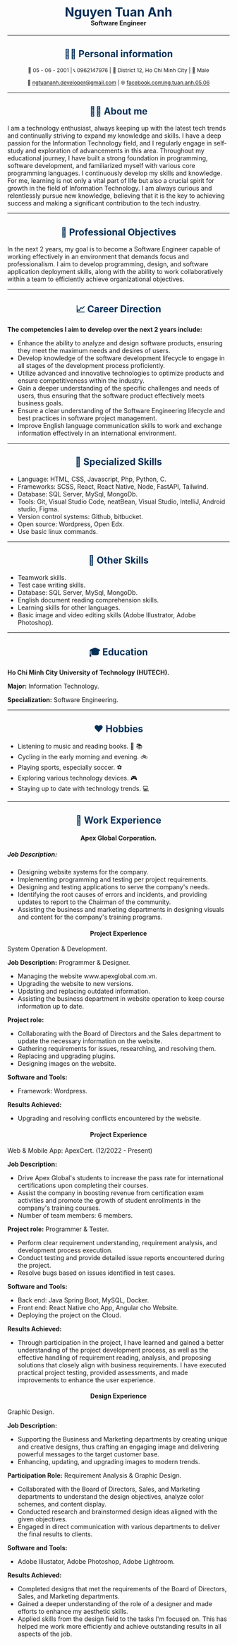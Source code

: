 <!-- <style>
.custom-hr {
    border: none;
    border-top: 3px solid #042F57;
    margin: 10px 0;
}
</style> -->

<!-- <div style="display: flex; align-items: flex-start; width: 100%;">
    <div style="width: 40%; margin-top: -14px">
        <h1 style="color: #042F57;">Nguyen Tuan Anh</h1>
        <h4 style="margin-top: -20px">Software Engineer</h4>
    </div>
    <div style="width: 60%; padding-left: 30px">
    <h4 style="color: #042F57; text-align: left">Personal information</h4>
    <div class="custom-hr"></div>
        <div style="display: flex; width: 100%;">
            <div style="width: 50%;">
            <p align="left" style="font-size: 12px; line-height: 1.3">🎂 05 - 06 - 2001</p>
            <p align="left" style="font-size: 12px; line-height: 1.3">📞  0962147976</p>
            <p align="left" style="font-size: 12px; line-height: 1.3">	🏡  District 12, Ho Chi Minh City</p>
            </div>
            <div style="width: 50%;">
            <p align="left" style="font-size: 12px; line-height: 1.3">👦 Male</p>
            <p align="left" style="font-size: 12px; line-height: 1.3">📧 <a href="mailto:ngtuananh.developer@gmail.com">ngtuananh.developer@gmail.com</a></p>
            <p align="left" style="font-size: 12px; line-height: 1.3">🌐 <a href="facebook.com/ng.tuan.anh.05.06">Nguyễn Tuấn Anh</a></p>
            </div>
        </div>
    </div>
</div> -->

<h1 align="center" style="color: #042F57;">Nguyen Tuan Anh</h1>
<h4 align="center" style="margin-top: -20px">Software Engineer</h4>

---

<h2 align="center" style="color: #042F57; ">🙎‍♂️ Personal information</h2>
<p align="center" style="font-size: 12px; line-height: 1.3">🎂 05 - 06 - 2001 | 📞  0962147976 | 🏡  District 12, Ho Chi Minh City | 👨 Male</p> 
<p align="center" style="font-size: 12px; line-height: 1.3">📧 <a href="mailto:ngtuananh.developer@gmail.com">ngtuananh.developer@gmail.com</a> | 🌐 <a href="facebook.com/ng.tuan.anh.05.06">facebook.com/ng.tuan.anh.05.06</a></p>

---

<h2 align="center" style="color: #042F57; ">💁‍♂️ About me</h2>
<p>I am a technology enthusiast, always keeping up with the latest tech trends and continually striving to expand my knowledge and skills. I have a deep passion for the Information Technology field, and I regularly engage in self-study and exploration of advancements in this area. Throughout my educational journey, I have built a strong foundation in programming, software development, and familiarized myself with various core programming languages. I continuously develop my skills and knowledge. For me, learning is not only a vital part of life but also a crucial spirit for growth in the field of Information Technology. I am always curious and relentlessly pursue new knowledge, believing that it is the key to achieving success and making a significant contribution to the tech industry.</p>

---

<h2 align="center" style="color: #042F57;">🎯 Professional Objectives</h2>

<p>In the next 2 years, my goal is to become a Software Engineer capable of working effectively in an environment that demands focus and professionalism. I aim to develop programming, design, and software application deployment skills, along with the ability to work collaboratively within a team to efficiently achieve organizational objectives.
</p>

---

<h2 align="center" style="color: #042F57;">📈 Career Direction</h2>
<p><strong>The competencies I aim to develop over the next 2 years include:</strong></p>
<ul>
    <li>Enhance the ability to analyze and design software products, ensuring they meet the maximum needs and desires of users.</li>
    <li>Develop knowledge of the software development lifecycle to engage in all stages of the development process proficiently.</li>
    <li>Utilize advanced and innovative technologies to optimize products and ensure competitiveness within the industry.</li>
    <li>Gain a deeper understanding of the specific challenges and needs of users, thus ensuring that the software product effectively meets business goals.</li>
    <li>Ensure a clear understanding of the Software Engineering lifecycle and best practices in software project management.</li>
    <li>Improve English language communication skills to work and exchange information effectively in an international environment.</li>
</ul>

---

<h2 align="center" style="color: #042F57;">📝 Specialized Skills</h2>

<ul>
    <li>Language: HTML, CSS, Javascript, Php, Python, C.</li>
    <li>Frameworks: SCSS, React, React Native, Node, FastAPI, Tailwind.</li>
    <li>Database: SQL Server, MySql, MongoDb.</li>
    <li>Tools: Git, Visual Studio Code, neatBean, Visual Studio, IntelliJ, Android studio, Figma.</li>
    <li>Version control systems: Github, bitbucket.</li>
    <li>Open source: Wordpress, Open Edx.</li>
    <li>Use basic linux commands.</li>
</ul>

---

<h2 align="center" style="color: #042F57;">📑 Other Skills</h2>

<ul>
    <li>Teamwork skills.</li>
    <li>Test case writing skills.</li>
    <li>Database: SQL Server, MySql, MongoDb.</li>
    <li>English document reading comprehension skills.</li>
    <li>Learning skills for other languages.</li>
    <li>Basic image and video editing skills (Adobe Illustrator, Adobe Photoshop).</li>
</ul>

---

<h2 align="center" style="color: #042F57;">🎓 Education</h2>
<p><strong>Ho Chi Minh City University of Technology (HUTECH).</strong></p>
<p><strong>Major:</strong> Information Technology.</p>
<p><strong>Specialization:</strong> Software Engineering.</p>

---

<h2 align="center" style="color: #042F57;">❤️ Hobbies</h2>

<ul>
    <li>Listening to music and reading books. 🎵 📚</li>
    <li>Cycling in the early morning and evening. 🚲</li>
    <li>Playing sports, especially soccer. ⚽</li>
    <li>Exploring various technology devices. 🎮</li>
    <li>Staying up to date with technology trends. 💻</li>
</ul>

---

<h2 align="center" style="color: #042F57;">💼 Work Experience</h2>
<h4 align="center">Apex Global Corporation.</h4>
<h5>Job Description:</h5>
<ul>
    <li>Designing website systems for the company.</li>
    <li>Implementing programming and testing per project requirements.</li>
    <li>Designing and testing applications to serve the company's needs.</li>
    <li>Identifying the root causes of errors and incidents, and providing updates to report to the Chairman of the community.</li>
    <li>Assisting the business and marketing departments in designing visuals and content for the company's training programs.</li>
</ul>

<h4 align="center">Project Experience</h4>

<p>System Operation & Development.</p>
<p><strong>Job Description:</strong> Programmer & Designer.</p>
<ul>
    <li>Managing the website www.apexglobal.com.vn.</li>
    <li>Upgrading the website to new versions.</li>
    <li>Updating and replacing outdated information.</li>
    <li>Assisting the business department in website operation to keep course information up to date.</li>
</ul>

<p><strong>Project role:</strong></p>
<ul>
    <li>Collaborating with the Board of Directors and the Sales department to update the necessary information on the website.</li>
    <li>Gathering requirements for issues, researching, and resolving them.</li>
    <li>Replacing and upgrading plugins.</li>
    <li>Designing images on the website.</li>
</ul>

<p><strong>Software and Tools:</strong></p>
<ul>
    <li>Framework: Wordpress.</li>
</ul>

<p><strong>Results Achieved:</strong></p>
<ul>
    <li>Upgrading and resolving conflicts encountered by the website.</li>
</ul>

<h4 align="center">Project Experience</h4>

<p>Web & Mobile App: ApexCert. (12/2022 - Present)</p>
<p><strong>Job Description:</strong></p>
<ul>
    <li>Drive Apex Global's students to increase the pass rate for international certifications upon completing their courses.</li>
    <li>Assist the company in boosting revenue from certification exam activities and promote the growth of student enrollments in the company's training courses.</li>
    <li>Number of team members: 6 members.</li>
</ul>

<p><strong>Project role:</strong> Programmer & Tester.</p>
<ul>
    <li>Perform clear requirement understanding, requirement analysis, and development process execution.</li>
    <li>Conduct testing and provide detailed issue reports encountered during the project.</li>
    <li>Resolve bugs based on issues identified in test cases.</li>
</ul>

<p><strong>Software and Tools:</strong></p>
<ul>
    <li>Back end: Java Spring Boot, MySQL, Docker.</li>
    <li>Front end: React Native cho App, Angular cho Website.</li>
    <li>Deploying the project on the Cloud.</li>
</ul>

<p><strong>Results Achieved:</strong></p>
<ul>
    <li>Through participation in the project, I have learned and gained a better understanding of the project development process, as well as the effective handling of requirement reading, analysis, and proposing solutions that closely align with business requirements. I have executed practical project testing, provided assessments, and made improvements to enhance the user experience.</li>
</ul>

<h4 align="center">Design Experience</h4>

<p>Graphic Design.</p>
<p><strong>Job Description:</strong></p>
<ul>
    <li>Supporting the Business and Marketing departments by creating unique and creative designs, thus crafting an engaging image and delivering powerful messages to the target customer base.</li>
    <li>Enhancing, updating, and upgrading images to modern trends.</li>
</ul>

<p><strong>Participation Role:</strong> Requirement Analysis & Graphic Design.</p>
<ul>
    <li>Collaborated with the Board of Directors, Sales, and Marketing departments to understand the design objectives, analyze color schemes, and content display.</li>
    <li>Conducted research and brainstormed design ideas aligned with the given objectives.</li>
    <li>Engaged in direct communication with various departments to deliver the final results to clients.</li>
</ul>

<p><strong>Software and Tools:</strong></p>
<ul>
    <li>Adobe Illustator, Adobe Photoshop, Adobe Lightroom.</li>
</ul>

<p><strong>Results Achieved:</strong></p>
<ul>
    <li>Completed designs that met the requirements of the Board of Directors, Sales, and Marketing departments.</li>
    <li>Gained a deeper understanding of the role of a designer and made efforts to enhance my aesthetic skills.</li>
    <li>Applied skills from the design field to the tasks I'm focused on. This has helped me work more efficiently and achieve outstanding results in all aspects of the job.</li>
</ul>
